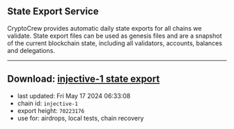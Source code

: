 ## State Export Service
CryptoCrew provides automatic daily state exports for all chains we validate. State export files can be used as genesis files and are a snapshot of the current blockchain state, including all validators, accounts, balances and delegations.

---
**Download: [injective-1 state export](https://dl-eu2.ccvalidators.com/SERVICE/injective/injective-1_export_70223176.json)**
---

- last updated: Fri May 17 2024 06:33:08
- chain id: `injective-1`
- export height: `70223176`
- use for: airdrops, local tests, chain recovery
